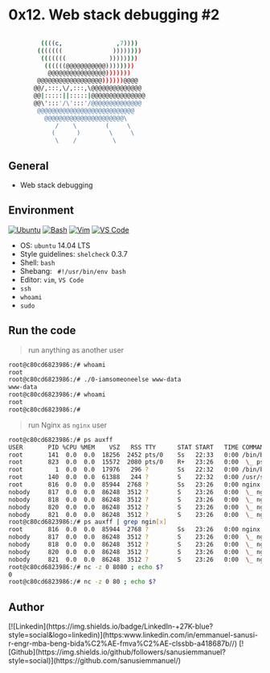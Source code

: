 # 0x12. Web stack debugging #2

```bash

         ((((c,               ,7))))
        (((((((              ))))))))
         (((((((            ))))))))
          ((((((@@@@@@@@@@@))))))))
           @@@@@@@@@@@@@@@@)))))))
        @@@@@@@@@@@@@@@@@@))))))@@@@
       @@/,:::,\/,:::,\@@@@@@@@@@@@@@
       @@|:::::||:::::|@@@@@@@@@@@@@@@
       @@\':::'/\':::'/@@@@@@@@@@@@@@
        @@@@@@@@@@@@@@@@@@@@@@@@@@@
          @@@@@@@@@@@@@@@@@@@@@@\
             /    \        (     \
            (      )        \     \
             \    /          \
```

## General

* Web stack debugging

## Environment

<!-- ubuntu -->
[![Ubuntu](https://img.shields.io/static/v1?label=&message=Ubuntu&color=E95420&logo=Ubuntu&logoColor=E95420&labelColor=2F333A)](https://ubuntu.com/) <!-- bash -->
[![Bash](https://img.shields.io/static/v1?label=&message=GNU%20Bash&color=4EAA25&logo=GNU%20Bash&logoColor=4EAA25&labelColor=2F333A)](https://www.gnu.org/software/bash/) <!-- vim -->
[![Vim](https://img.shields.io/static/v1?label=&message=Vim&color=019733&logo=Vim&logoColor=019733&labelColor=2F333A)](https://www.vim.org/) <!-- vs code -->
[![VS Code](https://img.shields.io/static/v1?label=&message=Visual%20Studio%20Code&color=5C2D91&logo=Visual%20Studio%20Code&logoColor=5C2D91&labelColor=2F333A)](https://code.visualstudio.com/)

* OS: ``ubuntu`` 14.04 LTS
* Style guidelines: ``shelcheck`` 0.3.7
* Shell: ``bash``
* Shebang: `` #!/usr/bin/env bash``
* Editor: ``vim``, ``VS Code``
* ``ssh``
* ``whoami``
* ``sudo``

## Run the code

> run anything as another user

```bash
root@c80cd6823986:/# whoami
root
root@c80cd6823986:/# ./0-iamsomeoneelse www-data
www-data
root@c80cd6823986:/# whoami
root
root@c80cd6823986:/#
```

> run Nginx as ``nginx`` user

```bash
root@c80cd6823986:/# ps auxff
USER       PID %CPU %MEM    VSZ   RSS TTY      STAT START   TIME COMMAND
root       141  0.0  0.0  18256  2452 pts/0    Ss   22:33   0:00 /bin/bash
root       823  0.0  0.0  15572  2080 pts/0    R+   23:26   0:00  \_ ps auxff
root         1  0.0  0.0  17976   296 ?        Ss   22:32   0:00 /bin/bash ./tmp/run.sh
root       140  0.0  0.0  61388   244 ?        S    22:32   0:00 /usr/sbin/sshd -D
root       816  0.0  0.0  85944  2768 ?        Ss   23:26   0:00 nginx: master process /usr/sbin/nginx
nobody     817  0.0  0.0  86248  3512 ?        S    23:26   0:00  \_ nginx: worker process
nobody     818  0.0  0.0  86248  3512 ?        S    23:26   0:00  \_ nginx: worker process
nobody     820  0.0  0.0  86248  3512 ?        S    23:26   0:00  \_ nginx: worker process
nobody     821  0.0  0.0  86248  3512 ?        S    23:26   0:00  \_ nginx: worker process
root@c80cd6823986:/# ps auxff | grep ngin[x]
root       816  0.0  0.0  85944  2768 ?        Ss   23:26   0:00 nginx: master process /usr/sbin/nginx
nobody     817  0.0  0.0  86248  3512 ?        S    23:26   0:00  \_ nginx: worker process
nobody     818  0.0  0.0  86248  3512 ?        S    23:26   0:00  \_ nginx: worker process
nobody     820  0.0  0.0  86248  3512 ?        S    23:26   0:00  \_ nginx: worker process
nobody     821  0.0  0.0  86248  3512 ?        S    23:26   0:00  \_ nginx: worker process
root@c80cd6823986:/# nc -z 0 8080 ; echo $?
0
root@c80cd6823986:/# nc -z 0 80 ; echo $?
```

## Author

<!-- linkedin --> [![Linkedin](https://img.shields.io/badge/LinkedIn-+27K-blue?style=social&logo=linkedin)](https:www.linkedin.com/in/emmanuel-sanusi-r-engr-mba-beng-bida%C2%AE-fmva%C2%AE-clssbb-a418687b//) <!-- github --> [![Github](https://img.shields.io/github/followers/sanusiemmanuel?style=social)](https://github.com/sanusiemmanuel/) 
